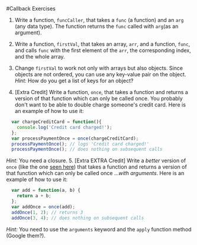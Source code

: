 #Callback Exercises

1. Write a function, `funcCaller`, that takes a `func` (a function) and an `arg` (any data type). The function returns the `func` called with `arg`(as an argument).

2. Write a function, `firstVal`, that takes an array, `arr`, and a function, `func`, and calls `func` with the first element of the `arr`, the corresponding index, and the whole array.

3. Change `firstVal` to work not only with arrays but also objects. Since objects are not ordered, you can use any key-value pair on the object. *Hint:* How do you get a list of keys for an object?

4. [Extra Credit] Write a function, `once`, that takes a function and returns a version of that function which can only be called once.
  You probably don't want to be able to double charge someone's credit card. Here is an example of how to use it:
  ```javascript
    var chargeCreditCard = function(){
      console.log('Credit card charged!');
    };
    var processPaymentOnce = once(chargeCreditCard);
    processPaymentOnce(); // logs 'Credit card charged!'
    processPaymentOnce(); // does nothing on subsequent calls
  ```
  *Hint:* You need a closure.
5. [Extra EXTRA Credit] Write a *better* version of `once` (like the one [seen here](http://underscorejs.org/#once)) that takes a function and returns a version of that function which can only be called once ...*with arguments*. Here is an example of how to use it:

  ```javascript
    var add = function(a, b) {
      return a + b;
    };
    var addOnce = once(add);
    addOnce(1, 2); // returns 3
    addOnce(3, 4); // does nothing on subsequent calls
  ```
*Hint:* You need to use the `arguments` keyword and the `apply` function method (Google them?).
